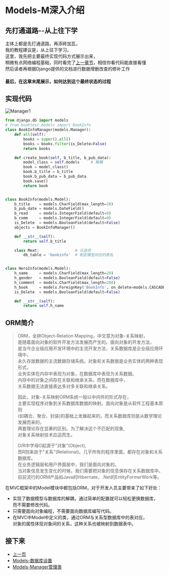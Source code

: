 Models-M深入介绍  
====

##  先打通道路--从上往下学  
主体上都是先打通道路，再添砖加瓦，  
我的教程建议是，从上往下学习。  
这里，我先把主要最终实现代码方式展示出来，  
稍微有点网络编程基础，同时看完了[上一章节](https://github.com/KissMyLady/Django/blob/master/README.md)，相信你看代码能直接看懂  
然后读者再根据Django提供的文档进行数据增删改查的修补工作   
#### 最后，在这章末尾展示，如何达到这个最终状态的过程    

## 实现代码  
![Manager1](https://github.com/KissMyLady/Django/blob/master/Img/manager.jpg)  
```Python
from django.db import models
# from booktest.models import BookInfo
class BookInfoManager(models.Manager):
    def all(self):
        books = super().all()
        books = books.filter(is_Delete=False)
        return books

    def create_book(self, b_title, b_pub_data):
        model_class = self.models     # 解耦
        book = model_class()
        book.b_title = b_title
        book.b_pub_data = b_pub_data
        book.save()
        return book


class BookInfo(models.Model):
    b_title    = models.CharField(max_length=20)
    b_pub_date = models.DateField()
    b_read     = models.IntegerField(default=0)
    b_comm     = models.IntegerField(default=0)
    is_Delete  = models.BooleanField(default=False)
    objects = BookInfoManager()

    def __str__(self):
        return self.b_title

    class Meat:                # 元选项
        db_table = 'bookinfo'  # 制定模型对应的表名


class HeroInfo(models.Model):
    h_name     = models.CharField(max_length=20)
    h_gender   = models.BooleanField(default=False)
    h_comment  = models.CharField(max_length=200)
    h_book     = models.ForeignKey('BookInfo', on_delete=models.CASCADE)
    is_Delete  = models.BooleanField(default=False)

    def __str__(self):
        return self.h_name
```
## ORM简介  
> ORM，全拼Object-Relation Mapping，中文意为对象-关系映射，  
> 是随着面向对象的软件开发方法发展而产生的。面向对象的开发方法，   
>  是当今企业级应用开发环境中的主流开发方法，关系数据库是企业级应用环境中，  
> 永久存放数据的主流数据存储系统。对象和关系数据是业务实体的两种表现形式，  
> 业务实体在内存中表现为对象，在数据库中表现为关系数据。  
> 内存中的对象之间存在关联和继承关系，而在数据库中，  
> 关系数据无法直接表达多对多关联和继承关系。  
>  
> 因此，对象-关系映射ORM系统一般以中间件的形式存在，  
> 主要实现程序对象到关系数据库数据的映射。面向对象是从软件工程基本原则  
> (如耦合、聚合、封装)的基础上发展起来的，而关系数据库则是从数学理论发展而来的，  
> 两套理论存在显著的区别。为了解决这个不匹配的现象,  
> 对象关系映射技术应运而生。
>  
> O/R中字母O起源于"对象"(Object),  
> 而R则来自于"关系"(Relational)。几乎所有的程序里面，都存在对象和关系数据库。  
> 在业务逻辑层和用户界面层中，我们是面向对象的。  
> 当对象信息发生变化的时候，我们需要把对象的信息保存在关系数据库中。  
> 目前流行的ORM产品如Java的Hibernate，.Net的EntityFormerWork等。  

在MVC框架中的Model模块中都包括ORM，对于开发人员主要带来了如下好处：  
* 实现了数据模型与数据库的解耦，通过简单的配置就可以轻松更换数据库，  
  而不需要修改代码。
* 只需要面向对象编程，不需要面向数据库编写代码。
* 在MVC中Model中定义的类，通过ORM与关系型数据库中的表对应，  
   对象的属性体现对象间的关系，这种关系也被映射到数据表中。

## 接下来 
- [上一页](https://github.com/KissMyLady/Django/blob/master/Note/Models_deep_sty.md)  
- [Models-数据库设置](https://github.com/KissMyLady/Django/blob/master/Note/Models_mysql.md)  
- [Models-Manager管理类](https://github.com/KissMyLady/Django/blob/master/Note/Models_Manager.md)  







